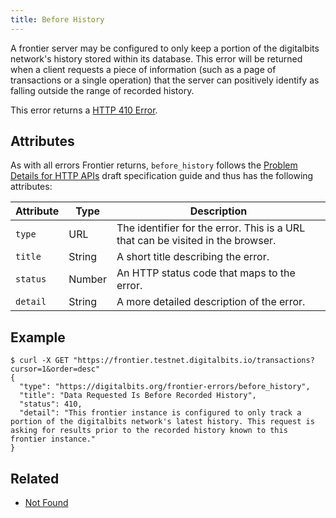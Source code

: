 ```yaml
---
title: Before History
---
```


A frontier server may be configured to only keep a portion of the digitalbits network's history stored
within its database.  This error will be returned when a client requests a piece of information
(such as a page of transactions or a single operation) that the server can positively identify as
falling outside the range of recorded history.

This error returns a
[HTTP 410 Error](https://developer.mozilla.org/en-US/docs/Web/HTTP/Response_codes).

## Attributes

As with all errors Frontier returns, `before_history` follows the
[Problem Details for HTTP APIs](https://tools.ietf.org/html/draft-ietf-appsawg-http-problem-00)
draft specification guide and thus has the following attributes:

| Attribute   | Type   | Description                                                                     |
| ----------- | ------ | ------------------------------------------------------------------------------- |
| `type`      | URL    | The identifier for the error.  This is a URL that can be visited in the browser.|
| `title`     | String | A short title describing the error.                                             |
| `status`    | Number | An HTTP status code that maps to the error.                                     |
| `detail`    | String | A more detailed description of the error.                                       |

## Example

```shell
$ curl -X GET "https://frontier.testnet.digitalbits.io/transactions?cursor=1&order=desc"
{
  "type": "https://digitalbits.org/frontier-errors/before_history",
  "title": "Data Requested Is Before Recorded History",
  "status": 410,
  "detail": "This frontier instance is configured to only track a portion of the digitalbits network's latest history. This request is asking for results prior to the recorded history known to this frontier instance."
}
```

## Related

- [Not Found](https://github.com/xdbfoundation/go/blob/master/services/frontier/internal/docs/reference/errors/not-found.md)
